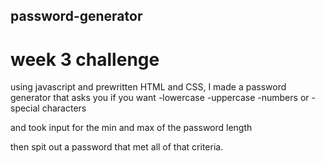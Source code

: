 ## password-generator

# week 3 challenge

using javascript and prewritten HTML and CSS, I made a password generator that asks you if you want
-lowercase
-uppercase
-numbers
or 
-special characters

and took input for the min and max of the password length

then spit out a password that met all of that criteria.
